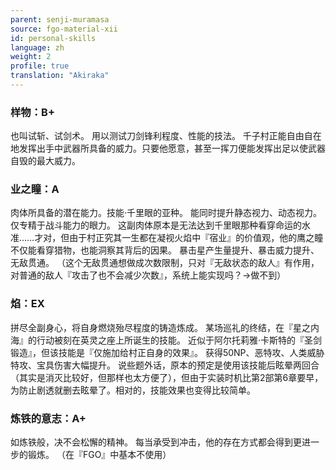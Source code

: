 ```yaml
---
parent: senji-muramasa
source: fgo-material-xii
id: personal-skills
language: zh
weight: 2
profile: true
translation: "Akiraka"
---
```


### 样物：B+

也叫试斩、试剑术。
用以测试刀剑锋利程度、性能的技法。
千子村正能自由自在地发挥出手中武器所具备的威力。只要他愿意，甚至一挥刀便能发挥出足以使武器自毁的最大威力。

### 业之瞳：A

肉体所具备的潜在能力。技能·千里眼的亚种。
能同时提升静态视力、动态视力。
仅专精于战斗能力的眼力。
这副肉体原本是无法达到千里眼那种看穿命运的水准……才对，但由于村正究其一生都在凝视火焰中『宿业』的价值观，他的鹰之瞳不仅能看穿猎物，也能洞察其背后的因果。
暴击星产生量提升、暴击威力提升、无敌贯通。
（这个无敌贯通想做成次数限制，只对『无敌状态的敌人』有作用，对普通的敌人『攻击了也不会减少次数』，系统上能实现吗？→做不到）

### 焰：EX

拼尽全副身心，将自身燃烧殆尽程度的铸造炼成。
某场巡礼的终结，在『星之内海』的行动被刻在英灵之座上所诞生的技能。
近似于阿尔托莉雅·卡斯特的『圣剑锻造』，但该技能是『仅施加给村正自身的效果』。
获得50NP、恶特攻、人类威胁特攻、宝具伤害大幅提升。
说些题外话，原本的预定是使用该技能后眩晕两回合（其实是消灭比较好，但那样也太方便了），但由于实装时机比第2部第6章要早，为防止剧透就删去眩晕了。相对的，技能效果也变得比较简单。

### 炼铁的意志：A+

如炼铁般，决不会松懈的精神。
每当承受到冲击，他的存在方式都会得到更进一步的锻炼。
（在『FGO』中基本不使用）
